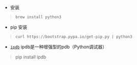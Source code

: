 - 安装
>`brew install python3`

- pip 安装
>`curl https://bootstrap.pypa.io/get-pip.py | python3 `

- [`ipdb`](https://pypi.org/project/ipdb/)   ipdb是一种增强型的pdb（Python调试器）
> pip install ipdb